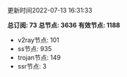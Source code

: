 更新时间2022-07-13 16:31:33

**总订阅: 73**
**总节点: 3636**
**有效节点: 1188**
- v2ray节点: 101
- ss节点: 935
- trojan节点: 149
- ssr节点: 3
